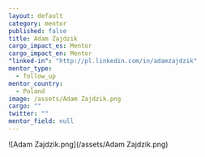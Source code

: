 ```yaml
---
layout: default
category: mentor
published: false
title: Adam Zajdzik
cargo_impact_es: Mentor
cargo_impact_en: Mentor
"linked-in": "http://pl.linkedin.com/in/adamzajdzik"
mentor_type: 
  - follow_up
mentor_country: 
  - Poland
image: /assets/Adam Zajdzik.png
cargo: ""
twitter: ""
mentor_field: null
---
```



![Adam Zajdzik.png](/assets/Adam Zajdzik.png)
